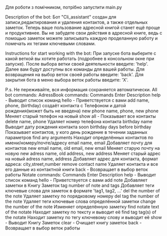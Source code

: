 Для роботи з помічником, потрібно запустити main.py

Description of the bot:
Бот "Cli_assistant" создан для записи,редактирования и удаления
контактов, а также отдельных заметок.
Теперь ваше пользование адресной книгой станет ещё проще и продуктивнее.
Вы не забудете свои действия в адресной книге, ведь
с помощью заметок можете записывать каждую проделанную
работу и помечать их тегами ключевыми словами.

Instructions for start working with the bot:
При запуске бота выберите с какой веткой вы хотите работать
(подробнее в консольном окне при запуске).
После выбора ветки своей деятельности введите: 'help'.
Далее вам будут доступны все команды для вашей работы.
Для возвращения на выбор веток своей работы введите: 'back'.
Для закрытия бота в меню выбора веток работы введите: 'X'.

P.s. Не переживайте, вся информация сохраняется автоматически.
All bot commands:
AdressBook commands:
Commands	Enter	Description
help	-	Выводит список команд
hello	-	Приветствуется с вами
add	name, phone, (birthday)	создаёт контакта с Телефоном и датой рождения(может быть не введена)
new phone	name, phone, new phone	Меняет старый телефон на новый
show all	-	Показывает все контакты
delete	name, phone	Удаляет номер телефона контакта
birthday	name	Выводит дату рождения контакта
soon birthday	days before birthday	Показывает контактов, у кого день рождение в течении заданных параметров
find	any arguments	Находит определённых контактов по имени/номеру/почте/адресу
email	name, email	Добавляет почту для контактов
new email	name, old email, new email	Меняет старую почту на новую
new adress	name, old address, new address	Меняет старый адрес на новый
adress	name, address	Добавляет адрес для контакта, формат адреса: city,street,number
remove contact	name	Удаляет контакта и все его данные из контактной книги
back	-	Возвращает в выбор веток работы
Notate commands:
Commands	Enter	Description
help	-	Выводит список команд
hello	-	Приветствуется с вами
add	note	Добавляет заметки в Книгу Заметок
tag	number of note and tags	Добавляет теги ключевые слова для заметок в формате 'tag1, tag2, ...'
del	the number of the note	Удаляет заметку по порядковому номеру
del tag	the number of the note	Удаляет теги ключевые слова определённой заметки
change	the number of the note	Изменяет определённую заметку
find notate	text of the notate	Находит заметку по тексту и выводит её
find tag	tag(s) of the notate	Находит заметку по тегу ключевому слову и выводит её
show	-	Выводит Книгу Заметок
clear	-	Очищает книгу заметок
back	-	Возвращает в выбор веток работы
